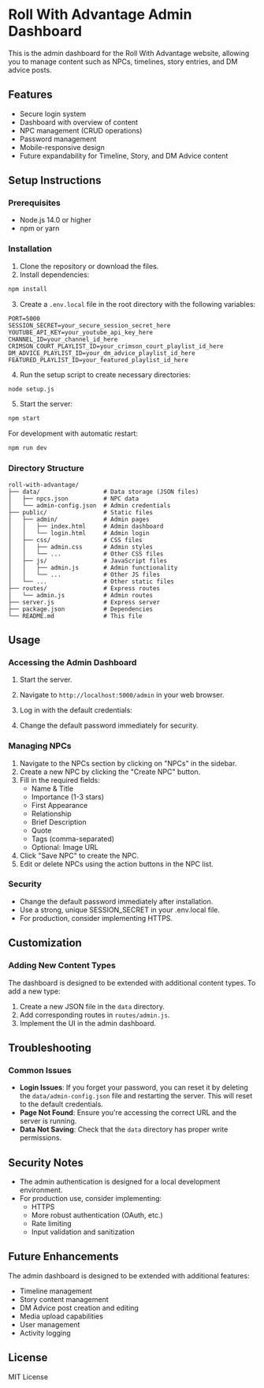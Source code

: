 # Roll With Advantage Admin Dashboard

This is the admin dashboard for the Roll With Advantage website, allowing you to manage content such as NPCs, timelines, story entries, and DM advice posts.

## Features

- Secure login system 
- Dashboard with overview of content
- NPC management (CRUD operations)
- Password management
- Mobile-responsive design
- Future expandability for Timeline, Story, and DM Advice content

## Setup Instructions

### Prerequisites

- Node.js 14.0 or higher
- npm or yarn

### Installation

1. Clone the repository or download the files.
2. Install dependencies:

```bash
npm install
```

3. Create a `.env.local` file in the root directory with the following variables:

```
PORT=5000
SESSION_SECRET=your_secure_session_secret_here
YOUTUBE_API_KEY=your_youtube_api_key_here
CHANNEL_ID=your_channel_id_here
CRIMSON_COURT_PLAYLIST_ID=your_crimson_court_playlist_id_here
DM_ADVICE_PLAYLIST_ID=your_dm_advice_playlist_id_here
FEATURED_PLAYLIST_ID=your_featured_playlist_id_here
```

4. Run the setup script to create necessary directories:

```bash
node setup.js
```

5. Start the server:

```bash
npm start
```

For development with automatic restart:

```bash
npm run dev
```

### Directory Structure

```
roll-with-advantage/
├── data/                  # Data storage (JSON files)
│   ├── npcs.json          # NPC data
│   └── admin-config.json  # Admin credentials
├── public/                # Static files
│   ├── admin/             # Admin pages
│   │   ├── index.html     # Admin dashboard
│   │   └── login.html     # Admin login
│   ├── css/               # CSS files
│   │   ├── admin.css      # Admin styles
│   │   └── ...            # Other CSS files
│   ├── js/                # JavaScript files
│   │   ├── admin.js       # Admin functionality
│   │   └── ...            # Other JS files
│   └── ...                # Other static files
├── routes/                # Express routes
│   └── admin.js           # Admin routes
├── server.js              # Express server
├── package.json           # Dependencies
└── README.md              # This file
```

## Usage

### Accessing the Admin Dashboard

1. Start the server.
2. Navigate to `http://localhost:5000/admin` in your web browser.
3. Log in with the default credentials:

4. Change the default password immediately for security.

### Managing NPCs

1. Navigate to the NPCs section by clicking on "NPCs" in the sidebar.
2. Create a new NPC by clicking the "Create NPC" button.
3. Fill in the required fields:
   - Name & Title
   - Importance (1-3 stars)
   - First Appearance
   - Relationship
   - Brief Description
   - Quote
   - Tags (comma-separated)
   - Optional: Image URL
4. Click "Save NPC" to create the NPC.
5. Edit or delete NPCs using the action buttons in the NPC list.

### Security

- Change the default password immediately after installation.
- Use a strong, unique SESSION_SECRET in your .env.local file.
- For production, consider implementing HTTPS.

## Customization

### Adding New Content Types

The dashboard is designed to be extended with additional content types. To add a new type:

1. Create a new JSON file in the `data` directory.
2. Add corresponding routes in `routes/admin.js`.
3. Implement the UI in the admin dashboard.

## Troubleshooting

### Common Issues

- **Login Issues**: If you forget your password, you can reset it by deleting the `data/admin-config.json` file and restarting the server. This will reset to the default credentials.
- **Page Not Found**: Ensure you're accessing the correct URL and the server is running.
- **Data Not Saving**: Check that the `data` directory has proper write permissions.

## Security Notes

- The admin authentication is designed for a local development environment.
- For production use, consider implementing:
  - HTTPS
  - More robust authentication (OAuth, etc.)
  - Rate limiting
  - Input validation and sanitization

## Future Enhancements

The admin dashboard is designed to be extended with additional features:

- Timeline management
- Story content management 
- DM Advice post creation and editing
- Media upload capabilities
- User management
- Activity logging

## License

MIT License